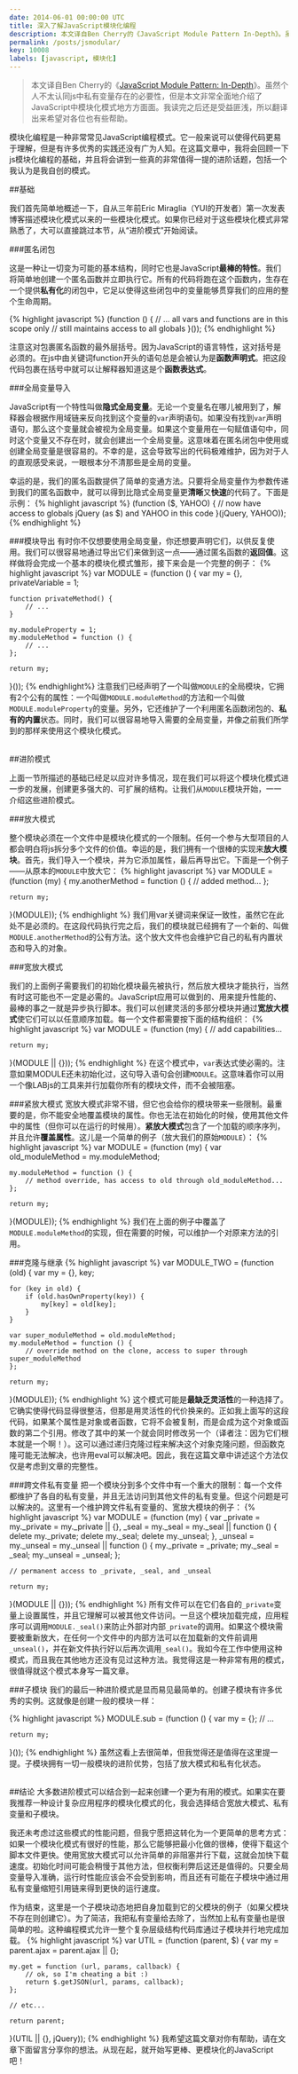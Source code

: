 ```yaml
---
date: 2014-06-01 00:00:00 UTC
title: 深入了解JavaScript模块化编程
description: 本文译自Ben Cherry的《JavaScript Module Pattern In-Depth》。虽然个人不太认同js中私有变量存在的必要性，但是本文非常全面地介绍了JavaScript中模块化模式地方方面面。我读完之后还是受益匪浅，所以翻译出来希望对各位也有些帮助。
permalink: /posts/jsmodular/
key: 10008
labels: [javascript, 模块化]
---
```


>本文译自Ben Cherry的《[JavaScript Module Pattern: In-Depth](http://www.adequatelygood.com/JavaScript-Module-Pattern-In-Depth.html)》。虽然个人不太认同js中私有变量存在的必要性，但是本文非常全面地介绍了JavaScript中模块化模式地方方面面。我读完之后还是受益匪浅，所以翻译出来希望对各位也有些帮助。

模块化编程是一种非常常见JavaScript编程模式。它一般来说可以使得代码更易于理解，但是有许多优秀的实践还没有广为人知。在这篇文章中，我将会回顾一下js模块化编程的基础，并且将会讲到一些真的非常值得一提的进阶话题，包括一个我认为是我自创的模式。
<br/>

##基础

我们首先简单地概述一下，自从三年前Eric Miraglia（YUI的开发者）第一次发表博客描述模块化模式以来的一些模块化模式。如果你已经对于这些模块化模式非常熟悉了，大可以直接跳过本节，从“进阶模式”开始阅读。

###匿名闭包

这是一种让一切变为可能的基本结构，同时它也是JavaScript**最棒的特性**。我们将简单地创建一个匿名函数并立即执行它。所有的代码将跑在这个函数内，生存在一个提供**私有化**的闭包中，它足以使得这些闭包中的变量能够贯穿我们的应用的整个生命周期。

{% highlight javascript %}
(function () {
    // ... all vars and functions are in this scope only
    // still maintains access to all globals
}());
{% endhighlight %}

注意这对包裹匿名函数的最外层括号。因为JavaScript的语言特性，这对括号是必须的。在js中由关键词function开头的语句总是会被认为是**函数声明式**。把这段代码包裹在括号中就可以让解释器知道这是个**函数表达式**。

###全局变量导入

JavaScript有一个特性叫做**隐式全局变量**。无论一个变量名在哪儿被用到了，解释器会根据作用域链来反向找到这个变量的`var`声明语句。如果没有找到`var`声明语句，那么这个变量就会被视为全局变量。如果这个变量用在一句赋值语句中，同时这个变量又不存在时，就会创建出一个全局变量。这意味着在匿名闭包中使用或创建全局变量是很容易的。不幸的是，这会导致写出的代码极难维护，因为对于人的直观感受来说，一眼根本分不清那些是全局的变量。

幸运的是，我们的匿名函数提供了简单的变通方法。只要将全局变量作为参数传递到我们的匿名函数中，就可以得到比隐式全局变量更**清晰**又**快速**的代码了。下面是示例：
{% highlight javascript %}
(function ($, YAHOO) {
    // now have access to globals jQuery (as $) and YAHOO in this code
}(jQuery, YAHOO));
{% endhighlight %}

###模块导出
有时你不仅想要使用全局变量，你还想要声明它们，以供反复使用。我们可以很容易地通过导出它们来做到这一点——通过匿名函数的**返回值**。这样做将会完成一个基本的模块化模式雏形，接下来会是一个完整的例子：
{% highlight javascript %}
var MODULE = (function () {
    var my = {},
        privateVariable = 1;

    function privateMethod() {
        // ...
    }

    my.moduleProperty = 1;
    my.moduleMethod = function () {
        // ...
    };

    return my;
}());
{% endhighlight%}
注意我们已经声明了一个叫做`MODULE`的全局模块，它拥有2个公有的属性：一个叫做`MODULE.moduleMethod`的方法和一个叫做`MODULE.moduleProperty`的变量。另外，它还维护了一个利用匿名函数闭包的、**私有的内置**状态。同时，我们可以很容易地导入需要的全局变量，并像之前我们所学到的那样来使用这个模块化模式。
<br/><br/>

##进阶模式

上面一节所描述的基础已经足以应对许多情况，现在我们可以将这个模块化模式进一步的发展，创建更多强大的、可扩展的结构。让我们从`MODULE`模块开始，一一介绍这些进阶模式。

###放大模式

整个模块必须在一个文件中是模块化模式的一个限制。任何一个参与大型项目的人都会明白将js拆分多个文件的价值。幸运的是，我们拥有一个很棒的实现来**放大模块**。首先，我们导入一个模块，并为它添加属性，最后再导出它。下面是一个例子——从原本的`MODULE`中放大它：
{% highlight javascript %}
var MODULE = (function (my) {
    my.anotherMethod = function () {
        // added method...
    };

    return my;
}(MODULE));
{% endhighlight %}
我们用var关键词来保证一致性，虽然它在此处不是必须的。在这段代码执行完之后，我们的模块就已经拥有了一个新的、叫做`MODULE.anotherMethod`的公有方法。这个放大文件也会维护它自己的私有内置状态和导入的对象。

###宽放大模式

我们的上面例子需要我们的初始化模块最先被执行，然后放大模块才能执行，当然有时这可能也不一定是必需的。JavaScript应用可以做到的、用来提升性能的、最棒的事之一就是异步执行脚本。我们可以创建灵活的多部分模块并通过**宽放大模式**使它们可以以任意顺序加载。每一个文件都需要按下面的结构组织：
{% highlight javascript %}
var MODULE = (function (my) {
    // add capabilities...

    return my;
}(MODULE || {}));
{% endhighlight %}
在这个模式中，`var`表达式使必需的。注意如果MODULE还未初始化过，这句导入语句会创建`MODULE`。这意味着你可以用一个像LABjs的工具来并行加载你所有的模块文件，而不会被阻塞。

###紧放大模式
宽放大模式非常不错，但它也会给你的模块带来一些限制。最重要的是，你不能安全地覆盖模块的属性。你也无法在初始化的时候，使用其他文件中的属性（但你可以在运行的时候用）。**紧放大模式**包含了一个加载的顺序序列，并且允许**覆盖属性**。这儿是一个简单的例子（放大我们的原始`MODULE`）：
{% highlight javascript %}
var MODULE = (function (my) {
    var old_moduleMethod = my.moduleMethod;

    my.moduleMethod = function () {
        // method override, has access to old through old_moduleMethod...
    };

    return my;
}(MODULE));
{% endhighlight %}
我们在上面的例子中覆盖了`MODULE.moduleMethod`的实现，但在需要的时候，可以维护一个对原来方法的引用。

###克隆与继承
{% highlight javascript %}
var MODULE_TWO = (function (old) {
    var my = {},
        key;

    for (key in old) {
        if (old.hasOwnProperty(key)) {
            my[key] = old[key];
        }
    }

    var super_moduleMethod = old.moduleMethod;
    my.moduleMethod = function () {
        // override method on the clone, access to super through super_moduleMethod
    };

    return my;
}(MODULE));
{% endhighlight %}
这个模式可能是**最缺乏灵活性**的一种选择了。它确实使得代码显得很整洁，但那是用灵活性的代价换来的。正如我上面写的这段代码，如果某个属性是对象或者函数，它将不会被复制，而是会成为这个对象或函数的第二个引用。修改了其中的某一个就会同时修改另一个（译者注：因为它们根本就是一个啊！）。这可以通过递归克隆过程来解决这个对象克隆问题，但函数克隆可能无法解决，也许用eval可以解决吧。因此，我在这篇文章中讲述这个方法仅仅是考虑到文章的完整性。

###跨文件私有变量
把一个模块分到多个文件中有一个重大的限制：每一个文件都维护了各自的私有变量，并且无法访问到其他文件的私有变量。但这个问题是可以解决的。这里有一个维护跨文件私有变量的、宽放大模块的例子：
{% highlight javascript %}
var MODULE = (function (my) {
    var _private = my._private = my._private || {},
        _seal = my._seal = my._seal || function () {
            delete my._private;
            delete my._seal;
            delete my._unseal;
        },
        _unseal = my._unseal = my._unseal || function () {
            my._private = _private;
            my._seal = _seal;
            my._unseal = _unseal;
        };

    // permanent access to _private, _seal, and _unseal

    return my;
}(MODULE || {}));
{% endhighlight %}
所有文件可以在它们各自的`_private`变量上设置属性，并且它理解可以被其他文件访问。一旦这个模块加载完成，应用程序可以调用`MODULE._seal()`来防止外部对内部`_private`的调用。如果这个模块需要被重新放大，在任何一个文件中的内部方法可以在加载新的文件前调用`_unseal()`，并在新文件执行好以后再次调用`_seal()`。我如今在工作中使用这种模式，而且我在其他地方还没有见过这种方法。我觉得这是一种非常有用的模式，很值得就这个模式本身写一篇文章。

###子模块
我们的最后一种进阶模式是显而易见最简单的。创建子模块有许多优秀的实例。这就像是创建一般的模块一样：

{% highlight javascript %}
MODULE.sub = (function () {
    var my = {};
    // ...

    return my;
}());
{% endhighlight %}
虽然这看上去很简单，但我觉得还是值得在这里提一提。子模块拥有一切一般模块的进阶优势，包括了放大模式和私有化状态。
<br/><br/>

##结论
大多数进阶模式可以结合到一起来创建一个更为有用的模式。如果实在要我推荐一种设计复杂应用程序的模块化模式的化，我会选择结合宽放大模式、私有变量和子模块。

我还未考虑过这些模式的性能问题，但我宁愿把这转化为一个更简单的思考方式：如果一个模块化模式有很好的性能，那么它能够把最小化做的很棒，使得下载这个脚本文件更快。使用宽放大模式可以允许简单的非阻塞并行下载，这就会加快下载速度。初始化时间可能会稍慢于其他方法，但权衡利弊后这还是值得的。只要全局变量导入准确，运行时性能应该会不会受到影响，而且还有可能在子模块中通过用私有变量缩短引用链来得到更快的运行速度。

作为结束，这里是一个子模块动态地把自身加载到它的父模块的例子（如果父模块不存在则创建它）。为了简洁，我把私有变量给去除了，当然加上私有变量也是很简单的啦。这种编程模式允许一整个复杂层级结构代码库通过子模块并行地完成加载。
{% highlight javascript %}
var UTIL = (function (parent, $) {
    var my = parent.ajax = parent.ajax || {};

    my.get = function (url, params, callback) {
        // ok, so I'm cheating a bit :)
        return $.getJSON(url, params, callback);
    };

    // etc...

    return parent;
}(UTIL || {}, jQuery));
{% endhighlight %}
我希望这篇文章对你有帮助，请在文章下面留言分享你的想法。从现在起，就开始写更棒、更模块化的JavaScript吧！
